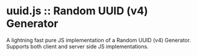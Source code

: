 # uuid.js :: Random UUID (v4) Generator

A lightning fast pure JS implementation of a Random UUID (v4) Generator. Supports both client and server side JS implementations.